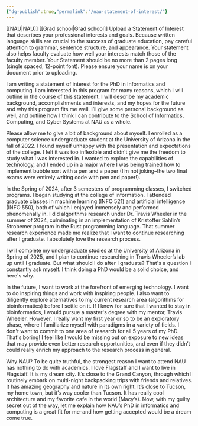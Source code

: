 ```yaml
---
{"dg-publish":true,"permalink":"/nau-statement-of-interest/"}
---
```


[[NAU\|NAU]]
[[Grad school\|Grad school]]
Upload a Statement of Interest that describes your professional interests and goals. Because written language skills are crucial to the success of graduate education, pay careful attention to grammar, sentence structure, and appearance. Your statement also helps faculty evaluate how well your interests match those of the faculty member. Your Statement should be no more than 2 pages long (single spaced, 12-point font). Please ensure your name is on your document prior to uploading.

  

I am writing a statement of interest for the PhD in Informatics and computing. I am interested in this program for many reasons, which I will outline in the course of this statement. I will describe my academic background, accomplishments and interests, and my hopes for the future and why this program fits me well. I’ll give some personal background as well, and outline how I think I can contribute to the School of Informatics, Computing, and Cyber Systems at NAU as a whole.

  

Please allow me to give a bit of background about myself. I enrolled as a computer science undergraduate student at the University of Arizona in the fall of 2022. I found myself unhappy with the presentation and expectations of the college. I felt it was too inflexible and didn’t give me the freedom to study what I was interested in. I wanted to explore the capabilities of technology, and I ended up in a major where I was being trained how to implement bubble sort with a pen and a paper (I’m not joking–the two final exams were entirely writing code with pen and paper!).

  

In the Spring of 2024, after 3 semesters of programming classes, I switched programs. I began studying at the college of information. I attended graduate classes in machine learning (INFO 521) and artificial intelligence (INFO 550), both of which I enjoyed immensely and performed phenomenally in. I did algorithms research under Dr. Travis Wheeler in the summer of 2024, culminating in an implementation of Kristoffer Sahlin’s Strobemer program in the Rust programming language. That summer research experience made me realize that I want to continue researching after I graduate. I absolutely love the research process.

  

I will complete my undergraduate studies at the University of Arizona in Spring of 2025, and I plan to continue researching in Travis Wheeler’s lab up until I graduate. But what should I do after I graduate? That's a question I constantly ask myself. I think doing a PhD would be a solid choice, and here's why.

  

In the future, I want to work at the forefront of emerging technology. I want to do inspiring things and work with inspiring people. I also want to diligently explore alternatives to my current research area (algorithms for bioinformatics) before I settle on it. If I knew for sure that I wanted to stay in bioinformatics, I would pursue a master's degree with my mentor, Travis Wheeler. However, I really want my first year or so to be an exploratory phase, where I familiarize myself with paradigms in a variety of fields. I don't want to commit to one area of research for all 5 years of my PhD. That's boring! I feel like I would be missing out on exposure to new ideas that may provide even better research opportunities, and even if they didn’t could really enrich my approach to the research process in general.

  

Why NAU? To be quite truthful, the strongest reason I want to attend NAU has nothing to do with academics. I love Flagstaff and I want to live in Flagstaff. It is my dream city. It’s close to the Grand Canyon, through which I routinely embark on multi-night backpacking trips with friends and relatives. It has amazing geography and nature in its own right. It’s close to Tucson, my home town, but it’s way cooler than Tucson. It has really cool architecture and my favorite cafe in the world (Macy’s). Now, with my guilty secret out of the way, let me explain how NAU’s PhD in informatics and computing is a great fit for me–and how getting accepted would be a dream come true.